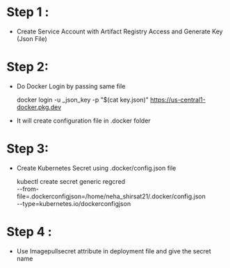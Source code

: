 # Step 1 :
 - Create Service Account with Artifact Registry Access and
   Generate Key (Json  File)
# Step 2:
  - Do Docker Login by passing same file 
  
    docker login -u _json_key -p "$(cat key.json)" https://us-central1-docker.pkg.dev
  
  - It will create configuration file in .docker folder
# Step 3:
  - Create Kubernetes Secret using .docker/config.json file
  
    kubectl create secret generic regcred \
    --from-file=.dockerconfigjson=/home/neha_shirsat21/.docker/config.json \
    --type=kubernetes.io/dockerconfigjson
# Step 4 :
  - Use Imagepullsecret attribute in deployment file and give the secret name 
  
